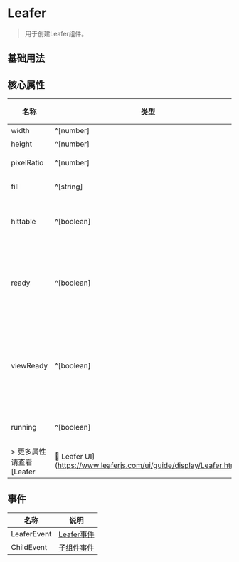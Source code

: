 <script setup lang="ts">
import code from './leaferApp.vue?raw'
</script>


# Leafer
>
> 用于创建Leafer组件。

## 基础用法
<Repl :code="code"  />

## 核心属性

| 名称 | 类型 | 默认值 | 说明 |
| --- | --- | --- | --- |
| width | ^[number] | —— | 宽度 |
| height | ^[number] | —— | 高度 |
| pixelRatio | ^[number] | 1 | 像素比 |
| fill | ^[string] | —— | 填充色 |
| hittable |^[boolean] | true | 是否响应交互事件 |
| ready | ^[boolean] | —— | 否准备就绪（完成首次布局） |
| viewReady | ^[boolean] | —— | 视图是否准备就绪（完成首次渲染） |
| running | ^[boolean] | —— | 是否运行中 |
> 更多属性请查看[Leafer |🌿 Leafer UI](https://www.leaferjs.com/ui/guide/display/Leafer.html)

## 事件

| 名称 | 说明 |
| --- | --- |
| LeaferEvent | [Leafer事件](https://www.leaferjs.com/ui/guide/event/basic/Leafer.html) |
| ChildEvent | [子组件事件](https://www.leaferjs.com/ui/guide/event/basic/Child.html) |
